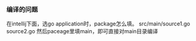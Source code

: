 ### 编译的问题
在intellij下面，选go application时，package怎么填。
src/main/source1.go source2.go
然后paceage里填main，即可直接对main目录编译
